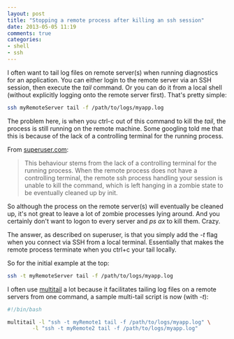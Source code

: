 ```yaml
---
layout: post
title: "Stopping a remote process after killing an ssh session"
date: 2013-05-05 11:19
comments: true
categories:
- shell
- ssh
---
```

I often want to tail log files on remote server(s) when running diagnostics for an application. You can either login to the remote server via an SSH session, then execute the _tail_ command. Or you can do it from a local shell (without explicitly logging onto the remote server first). That's pretty simple:

```bash
ssh myRemoteServer tail -f /path/to/logs/myapp.log
```

The problem here, is when you ctrl-c out of this command to kill the _tail_, the process is still running on the remote machine. Some googling told me that this is because of the lack of a controlling terminal for the running process.

From [superuser.com](http://superuser.com/a/20708):

> This behaviour stems from the lack of a controlling terminal for the running process. When the remote process does not have a controlling terminal, the remote ssh process handling your session is unable to kill the command, which is left hanging in a zombie state to be eventually cleaned up by init.

So although the process on the remote server(s) will eventually be cleaned up, it's not great to leave a lot of zombie processes lying around. And you certainly don't want to logon to every server and _ps ax_ to kill them. Crazy.

The answer, as described on superuser, is that you simply add the _-t_ flag when you connect via SSH from a local terminal. Essentially that makes the remote process terminate when you ctrl+c your tail locally.

So for the initial example at the top:

```bash
ssh -t myRemoteServer tail -f /path/to/logs/myapp.log
```

I often use [multitail](http://www.vanheusden.com/multitail/) a lot because it facilitates tailing log files on a remote servers from one command, a sample multi-tail script is now (with _-t_):

```bash
#!/bin/bash

multitail -l "ssh -t myRemote1 tail -f /path/to/logs/myapp.log" \
        -l "ssh -t myRemote2 tail -f /path/to/logs/myapp.log"
```
